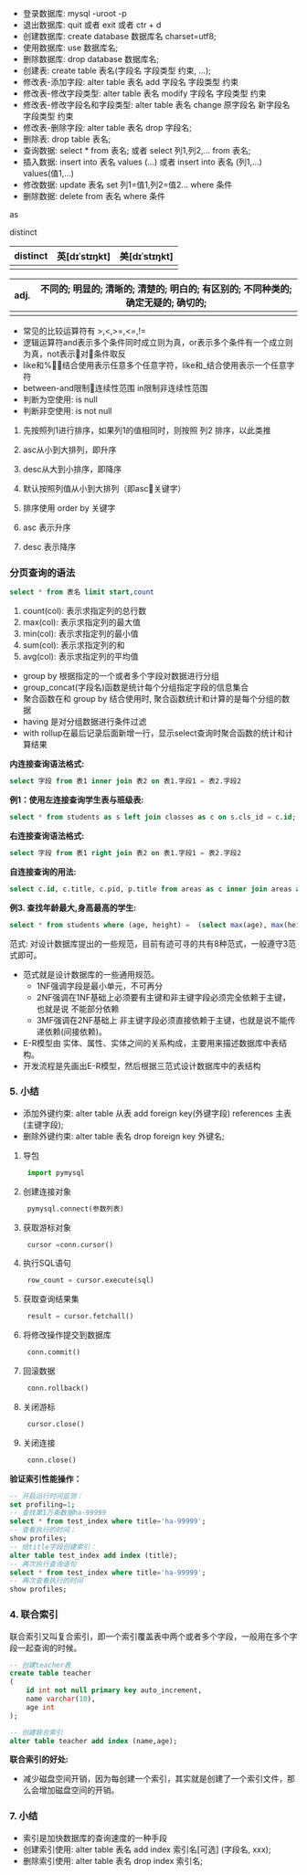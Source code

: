 - 登录数据库: mysql -uroot -p
- 退出数据库: quit 或者 exit 或者 ctr + d
- 创建数据库: create database 数据库名 charset=utf8;
- 使用数据库: use 数据库名;
- 删除数据库: drop database 数据库名;
- 创建表: create table 表名(字段名 字段类型 约束, ...);
- 修改表-添加字段: alter table 表名 add 字段名 字段类型 约束
- 修改表-修改字段类型: alter table 表名 modify 字段名 字段类型 约束
- 修改表-修改字段名和字段类型: alter table 表名 change 原字段名 新字段名 字段类型 约束
- 修改表-删除字段: alter table 表名 drop 字段名;
- 删除表: drop table 表名;
- 查询数据: select * from 表名; 或者 select 列1,列2,... from 表名;
- 插入数据: insert into 表名 values (...) 或者 insert into 表名 (列1,...) values(值1,...)
- 修改数据: update 表名 set 列1=值1,列2=值2... where 条件
- 删除数据: delete from 表名 where 条件



as

distinct

| distinct | 英[dɪˈstɪŋkt] | 美[dɪˈstɪŋkt] |
| -------- | ------------- | ------------- |
|          |               |               |

| adj. | 不同的; 明显的; 清晰的; 清楚的; 明白的; 有区别的; 不同种类的; 确定无疑的; 确切的; |
| ---- | ------------------------------------------------------------ |
|      |                                                              |

- 常见的比较运算符有 >,<,>=,<=,!=
- 逻辑运算符and表示多个条件同时成立则为真，or表示多个条件有一个成立则为真，not表示对条件取反
- like和%结合使用表示任意多个任意字符，like和_结合使用表示一个任意字符
- between-and限制连续性范围 in限制非连续性范围
- 判断为空使用: is null
- 判断非空使用: is not null

1. 先按照列1进行排序，如果列1的值相同时，则按照 列2 排序，以此类推
2. asc从小到大排列，即升序
3. desc从大到小排序，即降序
4. 默认按照列值从小到大排列（即asc关键字）

1. 排序使用 order by 关键字
2. asc 表示升序
3. desc 表示降序

### 分页查询的语法

```sql
select * from 表名 limit start,count
```

1. count(col): 表示求指定列的总行数
2. max(col): 表示求指定列的最大值
3. min(col): 表示求指定列的最小值
4. sum(col): 表示求指定列的和
5. avg(col): 表示求指定列的平均值

- group by 根据指定的一个或者多个字段对数据进行分组
- group_concat(字段名)函数是统计每个分组指定字段的信息集合
- 聚合函数在和 group by 结合使用时, 聚合函数统计和计算的是每个分组的数据
- having 是对分组数据进行条件过滤
- with rollup在最后记录后面新增一行，显示select查询时聚合函数的统计和计算结果

**内连接查询语法格式:**

```sql
select 字段 from 表1 inner join 表2 on 表1.字段1 = 表2.字段2
```

**例1：使用左连接查询学生表与班级表:**

```sql
select * from students as s left join classes as c on s.cls_id = c.id;
```

**右连接查询语法格式:**

```sql
select 字段 from 表1 right join 表2 on 表1.字段1 = 表2.字段2
```

**自连接查询的用法:**

```sql
select c.id, c.title, c.pid, p.title from areas as c inner join areas as p on c.pid = p.id where p.title = '山西省';
```

**例3. 查找年龄最大,身高最高的学生:**

```sql
select * from students where (age, height) =  (select max(age), max(height) from students);
```

范式: 对设计数据库提出的一些规范，目前有迹可寻的共有8种范式，一般遵守3范式即可。

- 范式就是设计数据库的一些通用规范。
  - 1NF强调字段是最小单元，不可再分
  - 2NF强调在1NF基础上必须要有主键和非主键字段必须完全依赖于主键，也就是说 不能部分依赖
  - 3MF强调在2NF基础上 非主键字段必须直接依赖于主键，也就是说不能传递依赖(间接依赖)。
- E-R模型由 实体、属性、实体之间的关系构成，主要用来描述数据库中表结构。
- 开发流程是先画出E-R模型，然后根据三范式设计数据库中的表结构

### 5. 小结

- 添加外键约束: alter table 从表 add foreign key(外键字段) references 主表(主键字段);
- 删除外键约束: alter table 表名 drop foreign key 外键名;

1. 导包

   ```py
    import pymysql
   ```

2. 创建连接对象

   ```py
    pymysql.connect(参数列表)
   ```

3. 获取游标对象

   ```py
    cursor =conn.cursor()
   ```

4. 执行SQL语句

   ```py
    row_count = cursor.execute(sql)
   ```

5. 获取查询结果集

   ```py
    result = cursor.fetchall()
   ```

6. 将修改操作提交到数据库

   ```py
    conn.commit()
   ```

7. 回滚数据

   ```py
    conn.rollback()
   ```

8. 关闭游标

   ```py
    cursor.close()
   ```

9. 关闭连接

   ```py
    conn.close()
   ```

**验证索引性能操作：**

```sql
-- 开启运行时间监测：
set profiling=1;
-- 查找第1万条数据ha-99999
select * from test_index where title='ha-99999';
-- 查看执行的时间：
show profiles;
-- 给title字段创建索引：
alter table test_index add index (title);
-- 再次执行查询语句
select * from test_index where title='ha-99999';
-- 再次查看执行的时间
show profiles;
```

### 4. 联合索引

联合索引又叫复合索引，即一个索引覆盖表中两个或者多个字段，一般用在多个字段一起查询的时候。

```sql
-- 创建teacher表
create table teacher
(
    id int not null primary key auto_increment,
    name varchar(10),
    age int
);

-- 创建联合索引
alter table teacher add index (name,age);
```

**联合索引的好处:**

- 减少磁盘空间开销，因为每创建一个索引，其实就是创建了一个索引文件，那么会增加磁盘空间的开销。

### 7. 小结

- 索引是加快数据库的查询速度的一种手段
- 创建索引使用: alter table 表名 add index 索引名[可选] (字段名, xxx);
- 删除索引使用: alter table 表名 drop index 索引名;
